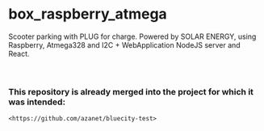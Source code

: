 # box_raspberry_atmega
Scooter parking  with PLUG for charge. Powered by SOLAR ENERGY, using Raspberry, Atmega328 and I2C + WebApplication NodeJS server and React. 
<br/><br/><br/>
### This repository is already merged into the project for which it was intended: <br/>
 ` <https://github.com/azanet/bluecity-test> `
